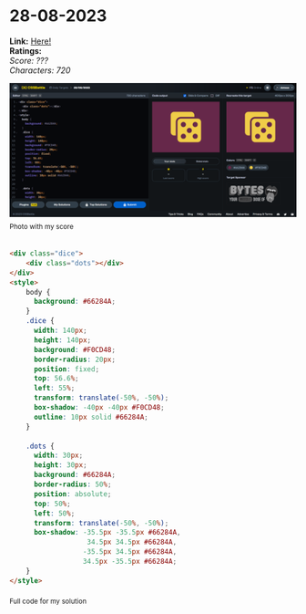 # 28-08-2023

**Link:** [Here!](https://cssbattle.dev/play/Fq0UqEVtIk68D4Nb82bc)
<br>
**Ratings:**
<br>
*Score: ???*
<br>
*Characters: 720*

![28-08-2023](/daily-targets/08-2023/28-08-2023/28-08-2023-solution.png)
<sub>Photo with my score</sub>
<br>
<br>

```html
<div class="dice">
    <div class="dots"></div>
</div>
<style>
    body {
      background: #66284A;
    }
    .dice {
      width: 140px;
      height: 140px;
      background: #F0CD48;
      border-radius: 20px;
      position: fixed;
      top: 56.6%;
      left: 55%;
      transform: translate(-50%, -50%);
      box-shadow: -40px -40px #F0CD48;
      outline: 10px solid #66284A;
    }
  
    .dots {
      width: 30px;
      height: 30px;
      background: #66284A;
      border-radius: 50%;
      position: absolute;
      top: 50%;
      left: 50%;
      transform: translate(-50%, -50%);
      box-shadow: -35.5px -35.5px #66284A, 
                   34.5px 34.5px #66284A,
                  -35.5px 34.5px #66284A,
                  34.5px -35.5px #66284A;
    }
</style>
```
<sub>Full code for my solution</sub>
